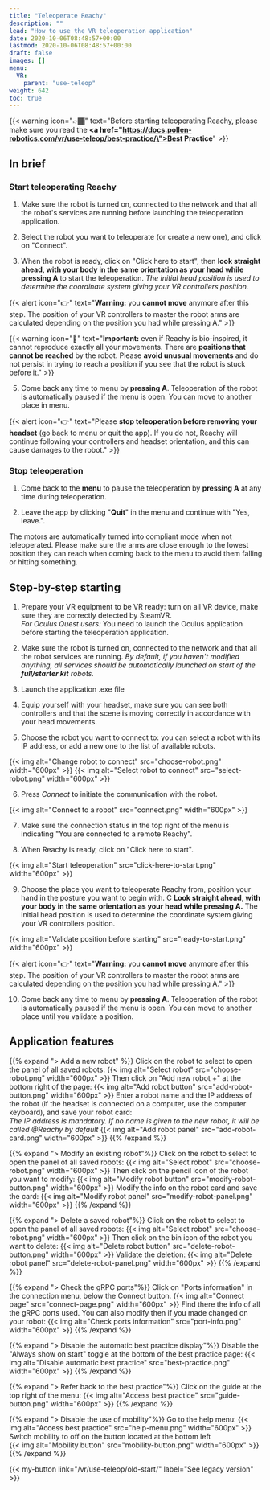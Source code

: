 ```yaml
---
title: "Teleoperate Reachy"
description: ""
lead: "How to use the VR teleoperation application"
date: 2020-10-06T08:48:57+00:00
lastmod: 2020-10-06T08:48:57+00:00
draft: false
images: []
menu:
  VR:
    parent: "use-teleop"
weight: 642
toc: true
---
```


{{< warning icon="👉🏾" text="Before starting teleoperating Reachy, please make sure you read the  <b><a href=\"https://docs.pollen-robotics.com/vr/use-teleop/best-practice/\">Best Practice</a></b>" >}}

## In brief

### Start teleoperating Reachy

1. Make sure the robot is turned on, connected to the network and that all the robot's services are running before launching the teleoperation application.

2. Select the robot you want to teleoperate (or create a new one), and click on "Connect".

3. When the robot is ready, click on "Click here to start", then **look straight ahead, with your body in the same orientation as your head while pressing A** to start the teleoperation. *The initial head position is used to determine the coordinate system giving your VR controllers position.* 

{{< alert icon="👉" text="<b>Warning:</b> you <b>cannot move</b> anymore after this step. The position of your VR controllers to master the robot arms are calculated depending on the position you had while pressing A." >}}

{{< warning icon="🚨" text="<b>Important:</b> even if Reachy is bio-inspired, it cannot reproduce exactly all your movements. There are <b>positions that cannot be reached</b> by the robot. Please <b>avoid unusual movements</b> and do not persist in trying to reach a position if you see that the robot is stuck before it." >}}

5. Come back any time to menu by **pressing A**. Teleoperation of the robot is automatically paused if the menu is open. You can move to another place in menu.

{{< alert icon="👉" text="Please <b>stop teleoperation before removing your headset</b> (go back to menu or quit the app). If you do not, Reachy will continue following your controllers and headset orientation, and this can cause damages to the robot." >}}

### Stop teleoperation

1. Come back to the **menu** to pause the teleoperation by **pressing A** at any time during teleoperation.  

2. Leave the app by clicking "**Quit**" in the menu and continue with "Yes, leave.".  

The motors are automatically turned into compliant mode when not teleoperated. Please make sure the arms are close enough to the lowest position they can reach when coming back to the menu to avoid them falling or hitting something.  


## Step-by-step starting
1. Prepare your VR equipment to be VR ready: turn on all VR device, make sure they are correctly detected by SteamVR.  
  *For Oculus Quest users:*
  You need to launch the Oculus application before starting the teleoperation application.  

2. Make sure the robot is turned on, connected to the network and that all the robot services are running. *By default, if you haven't modified anything, all services should be automatically launched on start of the **full/starter kit** robots.*

3. Launch the application .exe file

4. Equip yourself with your headset, make sure you can see both controllers and that the scene is moving correctly in accordance with your head movements.

5. Choose the robot you want to connect to: you can select a robot with its IP address, or add a new one to the list of available robots.

{{< img alt="Change robot to connect" src="choose-robot.png" width="600px" >}}
{{< img alt="Select robot to connect" src="select-robot.png" width="600px" >}}

6. Press *Connect* to initiate the communication with the robot.

{{< img alt="Connect to a robot" src="connect.png" width="600px" >}}

7. Make sure the connection status in the top right of the menu is indicating "You are connected to a remote Reachy".

8. When Reachy is ready, click on "Click here to start".

{{< img alt="Start teleoperation" src="click-here-to-start.png" width="600px" >}}

9. Choose the place you want to teleoperate Reachy from, position your hand in the posture you want to begin with. C
**Look straight ahead, with your body in the same orientation as your head while pressing A.** The initial head position is used to determine the coordinate system giving your VR controllers position.  

{{< img alt="Validate position before starting" src="ready-to-start.png" width="600px" >}}

{{< alert icon="👉" text="<b>Warning:</b> you <b>cannot move</b> anymore after this step. The position of your VR controllers to master the robot arms are calculated depending on the position you had while pressing A." >}}

10. Come back any time to menu by **pressing A**. Teleoperation of the robot is automatically paused if the menu is open. You can move to another place until you validate a position.


## Application features

{{% expand "> Add a new robot" %}}
Click on the robot to select to open the panel of all saved robots:
{{< img alt="Select robot" src="choose-robot.png" width="600px" >}}
Then click on "Add new robot +" at the bottom right of the page:
{{< img alt="Add robot button" src="add-robot-button.png" width="600px" >}}
Enter a robot name and the IP address of the robot (if the headset is connected on a computer, use the computer keyboard), and save your robot card:  
*The IP address is mandatory. If no name is given to the new robot, it will be called @Reachy by default*
{{< img alt="Add robot panel" src="add-robot-card.png" width="600px" >}}
{{% /expand %}}

{{% expand "> Modify an existing robot"%}}
Click on the robot to select to open the panel of all saved robots:
{{< img alt="Select robot" src="choose-robot.png" width="600px" >}}
Then click on the pencil icon of the robot you want to modify:
{{< img alt="Modify robot button" src="modify-robot-button.png" width="600px" >}}
Modify the info on the robot card and save the card:
{{< img alt="Modify robot panel" src="modify-robot-panel.png" width="600px" >}}
{{% /expand %}}

{{% expand "> Delete a saved robot"%}}
Click on the robot to select to open the panel of all saved robots:
{{< img alt="Select robot" src="choose-robot.png" width="600px" >}}
Then click on the bin icon of the robot you want to delete:
{{< img alt="Delete robot button" src="delete-robot-button.png" width="600px" >}}
Validate the deletion:
{{< img alt="Delete robot panel" src="delete-robot-panel.png" width="600px" >}}
{{% /expand %}}

{{% expand "> Check the gRPC ports"%}}
Click on "Ports information" in the connection menu, below the Connect button.
{{< img alt="Connect page" src="connect-page.png" width="600px" >}}
Find there the info of all the gRPC ports used. You can also modify then if you made changed on your robot:
{{< img alt="Check ports information" src="port-info.png" width="600px" >}}
{{% /expand %}}

{{% expand "> Disable the automatic best practice display"%}}
Disable the "Always show on start" toggle at the bottom of the best practice page:
{{< img alt="Disable automatic best practice" src="best-practice.png" width="600px" >}}
{{% /expand %}}

{{% expand "> Refer back to the best practice"%}}
Click on the guide at the top right of the menu:
{{< img alt="Access best practice" src="guide-button.png" width="600px" >}}
{{% /expand %}}

{{% expand "> Disable the use of mobility"%}}
Go to the help menu:
{{< img alt="Access best practice" src="help-menu.png" width="600px" >}}
Switch mobility to off on the button located at the bottom left  
{{< img alt="Mobility button" src="mobility-button.png" width="600px" >}}
{{% /expand %}}

{{< my-button link="/vr/use-teleop/old-start/" label="See legacy version" >}}